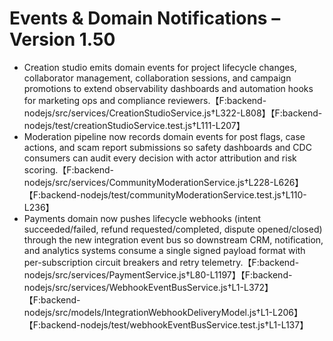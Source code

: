 # Events & Domain Notifications – Version 1.50

- Creation studio emits domain events for project lifecycle changes, collaborator management, collaboration sessions, and campaign promotions to extend observability dashboards and automation hooks for marketing ops and compliance reviewers.【F:backend-nodejs/src/services/CreationStudioService.js†L322-L808】【F:backend-nodejs/test/creationStudioService.test.js†L111-L207】
- Moderation pipeline now records domain events for post flags, case actions, and scam report submissions so safety dashboards and CDC consumers can audit every decision with actor attribution and risk scoring.【F:backend-nodejs/src/services/CommunityModerationService.js†L228-L626】【F:backend-nodejs/test/communityModerationService.test.js†L110-L236】
- Payments domain now pushes lifecycle webhooks (intent succeeded/failed, refund requested/completed, dispute opened/closed) through the new integration event bus so downstream CRM, notification, and analytics systems consume a single signed payload format with per-subscription circuit breakers and retry telemetry.【F:backend-nodejs/src/services/PaymentService.js†L80-L1197】【F:backend-nodejs/src/services/WebhookEventBusService.js†L1-L372】【F:backend-nodejs/src/models/IntegrationWebhookDeliveryModel.js†L1-L206】【F:backend-nodejs/test/webhookEventBusService.test.js†L1-L137】

